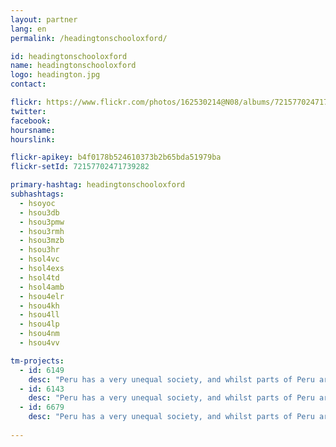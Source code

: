 ```yaml
---
layout: partner
lang: en
permalink: /headingtonschooloxford/

id: headingtonschooloxford
name: headingtonschooloxford
logo: headington.jpg
contact: 

flickr: https://www.flickr.com/photos/162530214@N08/albums/72157702471739282
twitter: 
facebook: 
hoursname:
hourslink:

flickr-apikey: b4f0178b524610373b2b65bda51979ba
flickr-setId: 72157702471739282

primary-hashtag: headingtonschooloxford
subhashtags:
  - hsoyoc
  - hsou3db
  - hsou3pmw
  - hsou3rmh
  - hsou3mzb
  - hsou3hr
  - hsol4vc
  - hsol4exs
  - hsol4td
  - hsol4amb
  - hsou4elr
  - hsou4kh
  - hsou4ll
  - hsou4lp
  - hsou4nm
  - hsou4vv

tm-projects:
  - id: 6149
    desc: "Peru has a very unequal society, and whilst parts of Peru are well mapped, these tend to be urban, wealthy areas that reflect the inter-sectional power relations at play in the country. GAL School Peru is working with schools and universities to identify under-represented social issues, and then investigate, map and share them with state organisations and promote change."
  - id: 6143
    desc: "Peru has a very unequal society, and whilst parts of Peru are well mapped, these tend to be urban, wealthy areas that reflect the inter-sectional power relations at play in the country. GAL School Peru is working with schools and universities to identify under-represented social issues, and then investigate, map and share them with state organisations and promote change."
  - id: 6679
    desc: "Peru has a very unequal society, and whilst parts of Peru are well mapped, these tend to be urban, wealthy areas that reflect the inter-sectional power relations at play in the country. GAL School Peru is working with schools and universities to identify under-represented social issues, and then investigate, map and share them with state organisations and promote change."
    
---
```


